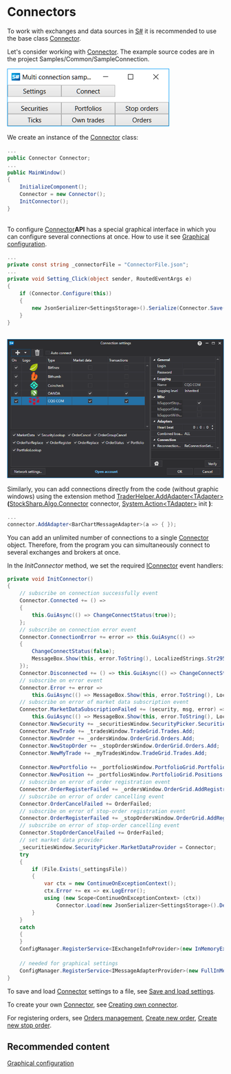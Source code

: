 # Connectors

To work with exchanges and data sources in [S\#](StockSharpAbout.md) it is recommended to use the base class [Connector](xref:StockSharp.Algo.Connector). 

Let's consider working with [Connector](xref:StockSharp.Algo.Connector). The example source codes are in the project Samples\/Common\/SampleConnection.

![multiconnection main](../images/multiconnection_main.png)

We create an instance of the [Connector](xref:StockSharp.Algo.Connector) class:

```cs
...
public Connector Connector;
...
public MainWindow()
{
	InitializeComponent();
	Connector = new Connector();
	InitConnector();
}
		
```

To configure [Connector](xref:StockSharp.Algo.Connector)**API** has a special graphical interface in which you can configure several connections at once. How to use it see [Graphical configuration](API_ConnectorsUIConfiguration.md). 

```cs
...
private const string _connectorFile = "ConnectorFile.json";
...
private void Setting_Click(object sender, RoutedEventArgs e)
{
	if (Connector.Configure(this))
	{
		new JsonSerializer<SettingsStorage>().Serialize(Connector.Save(), _connectorFile);
	}
}
	  				
```

![API GUI ConnectorWindow](../images/API_GUI_ConnectorWindow.png)

Similarly, you can add connections directly from the code (without graphic windows) using the extension method [TraderHelper.AddAdapter\<TAdapter\>](xref:StockSharp.Algo.TraderHelper.AddAdapter``1(StockSharp.Algo.Connector,System.Action{``0}))**(**[StockSharp.Algo.Connector](xref:StockSharp.Algo.Connector) connector, [System.Action\<TAdapter\>](xref:System.Action`1) init **)**:

```cs
...
connector.AddAdapter<BarChartMessageAdapter>(a => { });
```

You can add an unlimited number of connections to a single [Connector](xref:StockSharp.Algo.Connector) object. Therefore, from the program you can simultaneously connect to several exchanges and brokers at once.

In the *InitConnector* method, we set the required [IConnector](xref:StockSharp.BusinessEntities.IConnector) event handlers:

```cs
private void InitConnector()
{
	// subscribe on connection successfully event
	Connector.Connected += () =>
	{
		this.GuiAsync(() => ChangeConnectStatus(true));
	};
	// subscribe on connection error event
	Connector.ConnectionError += error => this.GuiAsync(() =>
	{
		ChangeConnectStatus(false);
		MessageBox.Show(this, error.ToString(), LocalizedStrings.Str2959);
	});
	Connector.Disconnected += () => this.GuiAsync(() => ChangeConnectStatus(false));
	// subscribe on error event
	Connector.Error += error =>
		this.GuiAsync(() => MessageBox.Show(this, error.ToString(), LocalizedStrings.Str2955));
	// subscribe on error of market data subscription event
	Connector.MarketDataSubscriptionFailed += (security, msg, error) =>
		this.GuiAsync(() => MessageBox.Show(this, error.ToString(), LocalizedStrings.Str2956Params.Put(msg.DataType, security)))
	Connector.NewSecurity += _securitiesWindow.SecurityPicker.Securities.Add;
	Connector.NewTrade += _tradesWindow.TradeGrid.Trades.Add;
	Connector.NewOrder += _ordersWindow.OrderGrid.Orders.Add;
	Connector.NewStopOrder += _stopOrdersWindow.OrderGrid.Orders.Add;
	Connector.NewMyTrade += _myTradesWindow.TradeGrid.Trades.Add;
	
	Connector.NewPortfolio += _portfoliosWindow.PortfolioGrid.Portfolios.Add;
	Connector.NewPosition += _portfoliosWindow.PortfolioGrid.Positions.Add;
	// subscribe on error of order registration event
	Connector.OrderRegisterFailed += _ordersWindow.OrderGrid.AddRegistrationFail;
	// subscribe on error of order cancelling event
	Connector.OrderCancelFailed += OrderFailed;
	// subscribe on error of stop-order registration event
	Connector.OrderRegisterFailed += _stopOrdersWindow.OrderGrid.AddRegistrationFail;
	// subscribe on error of stop-order cancelling event
	Connector.StopOrderCancelFailed += OrderFailed;
	// set market data provider
	_securitiesWindow.SecurityPicker.MarketDataProvider = Connector;
	try
	{
		if (File.Exists(_settingsFile))
		{
			var ctx = new ContinueOnExceptionContext();
			ctx.Error += ex => ex.LogError();
			using (new Scope<ContinueOnExceptionContext> (ctx))
				Connector.Load(new JsonSerializer<SettingsStorage>().Deserialize(_settingsFile));
		}
	}
	catch
	{
	}
	ConfigManager.RegisterService<IExchangeInfoProvider>(new InMemoryExchangeInfoProvider());
	
	// needed for graphical settings
	ConfigManager.RegisterService<IMessageAdapterProvider>(new FullInMemoryMessageAdapterProvider(Connector.Adapter.InnerAdapters));
}
```

To save and load [Connector](xref:StockSharp.Algo.Connector) settings to a file, see [Save and load settings](API_Connectors_SaveConnectorSettings.md).

To create your own [Connector](xref:StockSharp.Algo.Connector), see [Creating own connector](ConnectorCreating.md).

For registering orders, see [Orders management](Orders.md), [Create new order](CreateNewOrder.md), [Create new stop order](API_StopOrders.md). 

## Recommended content

[Graphical configuration](API_ConnectorsUIConfiguration.md)
